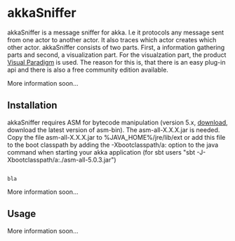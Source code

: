 akkaSniffer
===========

akkaSniffer is a message sniffer for akka. I.e it protocols any message sent from one actor to another actor. It also traces which actor creates which other actor.
akkaSniffer consists of two parts. First, a information gathering parts and second, a visualization part.
For the visualzation part, the product <a href='http://www.visual-paradigm.com/'>Visual Paradigm</a> is used. The reason for this is, that there is an easy plug-in api and there is also a free community edition available.

More information soon...

Installation
------------
akkaSniffer requires ASM for bytecode manipulation (version 5.x, <a href='http://forge.ow2.org/projects/asm/'>download</a>, download the latest version of asm-bin). The asm-all-X.X.X.jar is needed. Copy the file asm-all-X.X.X.jar to %JAVA_HOME%/jre/lib/ext or add this file to the boot classpath by adding the -Xbootclasspath/a:<PATH to asm-all-X.X.X.jar> option to the java command when starting your akka application (for sbt users "sbt -J-Xbootclasspath/a:./asm-all-5.0.3.jar")

<code>
bla
</code>

More information soon...

Usage
-----
More information soon...
